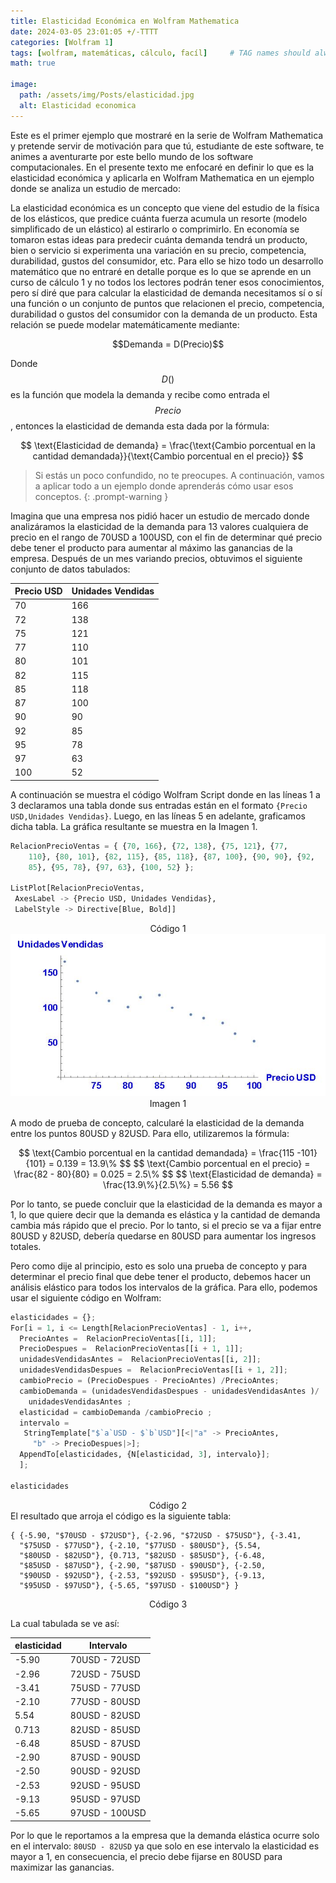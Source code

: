 ```yaml
---
title: Elasticidad Económica en Wolfram Mathematica
date: 2024-03-05 23:01:05 +/-TTTT
categories: [Wolfram 1]
tags: [wolfram, matemáticas, cálculo, facíl]     # TAG names should always be lowercase
math: true

image:
  path: /assets/img/Posts/elasticidad.jpg
  alt: Elasticidad economica
---
```


Este es el primer ejemplo que mostraré en la serie de Wolfram Mathematica y pretende servir de motivación para que tú, estudiante de este software, te animes a aventurarte por este bello mundo de los software computacionales. En el presente texto me enfocaré en definir lo que es la elasticidad económica y aplicarla en Wolfram Mathematica en un ejemplo donde se analiza un estudio de mercado:

La elasticidad económica es un concepto que viene del estudio de la física de los elásticos, que predice cuánta fuerza acumula un resorte (modelo simplificado de un elástico) al estirarlo o comprimirlo. En economía se tomaron estas ideas para predecir cuánta demanda tendrá un producto, bien o servicio si experimenta una variación en su precio, competencia, durabilidad, gustos del consumidor, etc. Para ello se hizo todo un desarrollo matemático que no entraré en detalle porque es lo que se aprende en un curso de cálculo 1 y no todos los lectores podrán tener esos conocimientos, pero sí diré que para calcular la elasticidad de demanda necesitamos sí o sí una función o un conjunto de puntos que relacionen el precio, competencia, durabilidad o gustos del consumidor con la demanda de un producto. Esta relación se puede modelar matemáticamente mediante:
<div style="text-align:center">
$$Demanda = D(Precio)$$
</div>

Donde $$D()$$ es la función que modela la demanda y recibe como entrada el $$Precio$$, entonces la elasticidad de demanda esta dada por la fórmula: 

<div style="text-align:center">
$$
\text{Elasticidad de demanda} = \frac{\text{Cambio porcentual en la cantidad demandada}}{\text{Cambio porcentual en el precio}} 
$$
</div>

> Si estás un poco confundido, no te preocupes. A continuación, vamos a aplicar todo a un ejemplo donde aprenderás cómo usar esos conceptos.
{: .prompt-warning }


Imagina que una empresa nos pidió hacer un estudio de mercado donde analizáramos la elasticidad de la demanda para 13 valores cualquiera de precio en el rango de 70USD a 100USD, con el fin de determinar qué precio debe tener el producto para aumentar al máximo las ganancias de la empresa. Después de un mes variando precios, obtuvimos el siguiente conjunto de datos tabulados:


| Precio USD | Unidades Vendidas |
|------------|-------------------|
| 70  | 166 |
| 72  | 138 |
| 75  | 121 |
| 77  | 110 |
| 80  | 101 |
| 82  | 115 |
| 85  | 118 |
| 87  | 100 |
| 90  | 90  |
| 92  | 85  |
| 95  | 78  |
| 97  | 63  |
| 100 | 52  |

A continuación se muestra el código Wolfram Script donde en las líneas 1 a 3 declaramos una tabla donde sus entradas están en el formato ```{Precio USD,Unidades Vendidas}```. Luego, en las líneas 5 en adelante, graficamos dicha tabla. La gráfica resultante se muestra en la Imagen 1.

```python
RelacionPrecioVentas = { {70, 166}, {72, 138}, {75, 121}, {77, 
    110}, {80, 101}, {82, 115}, {85, 118}, {87, 100}, {90, 90}, {92, 
    85}, {95, 78}, {97, 63}, {100, 52} };

ListPlot[RelacionPrecioVentas, 
 AxesLabel -> {Precio USD, Unidades Vendidas}, 
 LabelStyle -> Directive[Blue, Bold]]
```
<center>Código 1</center>

<div style="text-align:center">
    <img src="/assets/img/Posts/grafica1.JPG" alt="Grafica del estudio de mercado" >
</div>
<center>Imagen 1</center>

A modo de prueba de concepto, calcularé la elasticidad de la demanda entre los puntos 80USD y 82USD. Para ello, utilizaremos la fórmula:

<div style="text-align:center">
$$
\text{Cambio porcentual en la cantidad demandada} = \frac{115 -101}{101} = 0.139 = 13.9\%
$$
$$
\text{Cambio porcentual en el precio} = \frac{82 - 80}{80} = 0.025 = 2.5\%
$$
$$
\text{Elasticidad de demanda} = \frac{13.9\%}{2.5\%} = 5.56
$$
</div>

Por lo tanto, se puede concluir que la elasticidad de la demanda es mayor a 1, lo que quiere decir que la demanda es elástica y la cantidad de demanda cambia más rápido que el precio. Por lo tanto, si el precio se va a fijar entre 80USD y 82USD, debería quedarse en 80USD para aumentar los ingresos totales.

Pero como dije al principio, esto es solo una prueba de concepto y para determinar el precio final que debe tener el producto, debemos hacer un análisis elástico para todos los intervalos de la gráfica. Para ello, podemos usar el siguiente código en Wolfram:

```python
elasticidades = {};
For[i = 1, i <= Length[RelacionPrecioVentas] - 1, i++,
  PrecioAntes =  RelacionPrecioVentas[[i, 1]];
  PrecioDespues =  RelacionPrecioVentas[[i + 1, 1]];
  unidadesVendidasAntes =  RelacionPrecioVentas[[i, 2]];
  unidadesVendidasDespues =  RelacionPrecioVentas[[i + 1, 2]];
  cambioPrecio = (PrecioDespues - PrecioAntes) /PrecioAntes;
  cambioDemanda = (unidadesVendidasDespues - unidadesVendidasAntes )/
    unidadesVendidasAntes ;
  elasticidad = cambioDemanda /cambioPrecio ;
  intervalo = 
   StringTemplate["$`a`USD - $`b`USD"][<|"a" -> PrecioAntes, 
     "b" -> PrecioDespues|>];
  AppendTo[elasticidades, {N[elasticidad, 3], intervalo}];
  ];

elasticidades
```
<center>Código 2</center>
El resultado que arroja el código es la siguiente tabla:

```
{ {-5.90, "$70USD - $72USD"}, {-2.96, "$72USD - $75USD"}, {-3.41, 
  "$75USD - $77USD"}, {-2.10, "$77USD - $80USD"}, {5.54, 
  "$80USD - $82USD"}, {0.713, "$82USD - $85USD"}, {-6.48, 
  "$85USD - $87USD"}, {-2.90, "$87USD - $90USD"}, {-2.50, 
  "$90USD - $92USD"}, {-2.53, "$92USD - $95USD"}, {-9.13, 
  "$95USD - $97USD"}, {-5.65, "$97USD - $100USD"} }
```
<center>Código 3</center>

La cual tabulada se ve así:

|   elasticidad    |        Intervalo        |
|------------|-------------------------|
|   -5.90    |    70USD - 72USD       |
|   -2.96    |    72USD - 75USD       |
|   -3.41    |    75USD - 77USD       |
|   -2.10    |    77USD - 80USD       |
|    5.54    |    80USD - 82USD       |
|   0.713    |    82USD - 85USD       |
|   -6.48    |    85USD - 87USD       |
|   -2.90    |    87USD - 90USD       |
|   -2.50    |    90USD - 92USD       |
|   -2.53    |    92USD - 95USD       |
|   -9.13    |    95USD - 97USD       |
|   -5.65    |   97USD - 100USD       |

Por lo que le reportamos a la empresa que la demanda elástica ocurre solo en el intervalo: ```80USD - 82USD``` ya que solo en ese intervalo la elasticidad es mayor a 1, en consecuencia, el precio debe fijarse en 80USD para maximizar las ganancias.